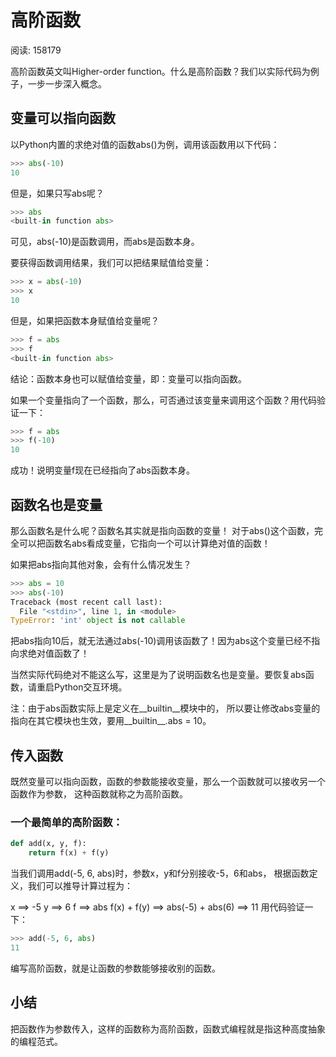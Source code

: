 # 高阶函数

阅读: 158179

高阶函数英文叫Higher-order function。什么是高阶函数？我们以实际代码为例子，一步一步深入概念。

## 变量可以指向函数

以Python内置的求绝对值的函数abs()为例，调用该函数用以下代码：

```Python
>>> abs(-10)
10
```

但是，如果只写abs呢？

```Python
>>> abs
<built-in function abs>
```

可见，abs(-10)是函数调用，而abs是函数本身。

要获得函数调用结果，我们可以把结果赋值给变量：

```python
>>> x = abs(-10)
>>> x
10
```

但是，如果把函数本身赋值给变量呢？

```python
>>> f = abs
>>> f
<built-in function abs>
```

结论：函数本身也可以赋值给变量，即：变量可以指向函数。

如果一个变量指向了一个函数，那么，可否通过该变量来调用这个函数？用代码验证一下：

```python
>>> f = abs
>>> f(-10)
10
```

成功！说明变量f现在已经指向了abs函数本身。

## 函数名也是变量

那么函数名是什么呢？函数名其实就是指向函数的变量！
对于abs()这个函数，完全可以把函数名abs看成变量，它指向一个可以计算绝对值的函数！

如果把abs指向其他对象，会有什么情况发生？

```python
>>> abs = 10
>>> abs(-10)
Traceback (most recent call last):
  File "<stdin>", line 1, in <module>
TypeError: 'int' object is not callable
```

把abs指向10后，就无法通过abs(-10)调用该函数了！因为abs这个变量已经不指向求绝对值函数了！

当然实际代码绝对不能这么写，这里是为了说明函数名也是变量。要恢复abs函数，请重启Python交互环境。

注：由于abs函数实际上是定义在__builtin__模块中的，
所以要让修改abs变量的指向在其它模块也生效，要用__builtin__.abs = 10。

## 传入函数

既然变量可以指向函数，函数的参数能接收变量，那么一个函数就可以接收另一个函数作为参数，
这种函数就称之为高阶函数。

### 一个最简单的高阶函数：

```python
def add(x, y, f):
    return f(x) + f(y)
```

当我们调用add(-5, 6, abs)时，参数x，y和f分别接收-5，6和abs，
根据函数定义，我们可以推导计算过程为：

x ==> -5
y ==> 6
f ==> abs
f(x) + f(y) ==> abs(-5) + abs(6) ==> 11
用代码验证一下：

```python
>>> add(-5, 6, abs)
11
```

编写高阶函数，就是让函数的参数能够接收别的函数。

## 小结

把函数作为参数传入，这样的函数称为高阶函数，函数式编程就是指这种高度抽象的编程范式。
